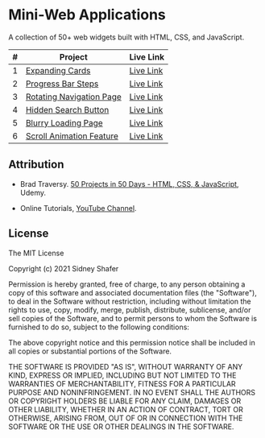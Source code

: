 # Mini-Web Applications
A collection of 50+ web widgets built with HTML, CSS, and JavaScript.

| # | Project | Live Link |
|---|---------|-----------|
| 1 | [Expanding Cards](01_expanding_cards) | [Live Link](https://codepen.io/sidneyshafer/pen/qBwqVWp) |
| 2 | [Progress Bar Steps](02_progress_bar_steps) | [Live Link](https://codepen.io/sidneyshafer/pen/oNOYoNd) |
| 3 | [Rotating Navigation Page](03_rotating_navigation) | [Live Link](https://codepen.io/sidneyshafer/pen/poBNdWR) |
| 4 | [Hidden Search Button](04_hidden_search) | [Live Link](https://codepen.io/sidneyshafer/pen/GRLNOMb) |
| 5 | [Blurry Loading Page](05_blurry_loading) | [Live Link](https://codepen.io/sidneyshafer/pen/ExJNbbE) |
| 6 | [Scroll Animation Feature](06_scroll_animation) | [Live Link](https://codepen.io/sidneyshafer/pen/bGJBYaE) |

## Attribution
- Brad Traversy. [50 Projects in 50 Days - HTML, CSS, & JavaScript](https://www.udemy.com/share/103Pje3@Lq4F8ewacITHqLa1UK00fWSmGH90VrunBtRAE-1L_nOCRBCcdhwapUemDKuHjil_PQ==/), Udemy.

- Online Tutorials, [YouTube Channel](https://www.youtube.com/@OnlineTutorialsYT/featured).

## License
The MIT License

Copyright (c) 2021 Sidney Shafer

Permission is hereby granted, free of charge, to any person obtaining a copy of this software and associated documentation files (the "Software"), to deal in the Software without restriction, including without limitation the rights to use, copy, modify, merge, publish, distribute, sublicense, and/or sell copies of the Software, and to permit persons to whom the Software is furnished to do so, subject to the following conditions:

The above copyright notice and this permission notice shall be included in all copies or substantial portions of the Software.

THE SOFTWARE IS PROVIDED "AS IS", WITHOUT WARRANTY OF ANY KIND, EXPRESS OR IMPLIED, INCLUDING BUT NOT LIMITED TO THE WARRANTIES OF MERCHANTABILITY, FITNESS FOR A PARTICULAR PURPOSE AND NONINFRINGEMENT. IN NO EVENT SHALL THE AUTHORS OR COPYRIGHT HOLDERS BE LIABLE FOR ANY CLAIM, DAMAGES OR OTHER LIABILITY, WHETHER IN AN ACTION OF CONTRACT, TORT OR OTHERWISE, ARISING FROM, OUT OF OR IN CONNECTION WITH THE SOFTWARE OR THE USE OR OTHER DEALINGS IN THE SOFTWARE.
